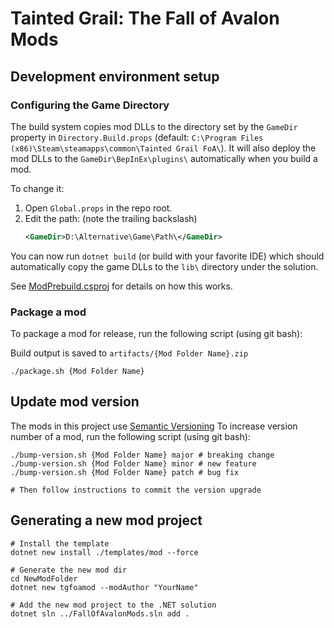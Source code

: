 # Tainted Grail: The Fall of Avalon Mods

## Development environment setup

### Configuring the Game Directory

The build system copies mod DLLs to the directory set by the `GameDir` property in `Directory.Build.props` (default:
`C:\Program Files (x86)\Steam\steamapps\common\Tainted Grail FoA\`).
It will also deploy the mod DLLs to the `GameDir\BepInEx\plugins\` automatically when you build a mod.

To change it:

1. Open `Global.props` in the repo root.
1. Edit the path: (note the trailing backslash)
   ```xml
   <GameDir>D:\Alternative\Game\Path\</GameDir>
   ```

You can now run `dotnet build` (or build with your favorite IDE) which should automatically copy the game DLLs to the
`lib\` directory under the solution.

See [ModPrebuild.csproj](ModPrebuild/ModPrebuild.csproj) for details on how this works.

### Package a mod

To package a mod for release, run the following script (using git bash):

Build output is saved to `artifacts/{Mod Folder Name}.zip`

```shell
./package.sh {Mod Folder Name}
```

## Update mod version

The mods in this project use [Semantic Versioning](https://semver.org/)
To increase version number of a mod, run the following script (using git bash):

```shell
./bump-version.sh {Mod Folder Name} major # breaking change
./bump-version.sh {Mod Folder Name} minor # new feature
./bump-version.sh {Mod Folder Name} patch # bug fix

# Then follow instructions to commit the version upgrade
```

## Generating a new mod project

```shell
# Install the template
dotnet new install ./templates/mod --force

# Generate the new mod dir
cd NewModFolder
dotnet new tgfoamod --modAuthor "YourName"

# Add the new mod project to the .NET solution
dotnet sln ../FallOfAvalonMods.sln add .
```
